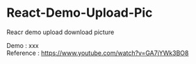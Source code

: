 # React-Demo-Upload-Pic
Reacr demo upload download picture

Demo : xxx </br>
Reference : https://www.youtube.com/watch?v=GA7jYWk3BO8
